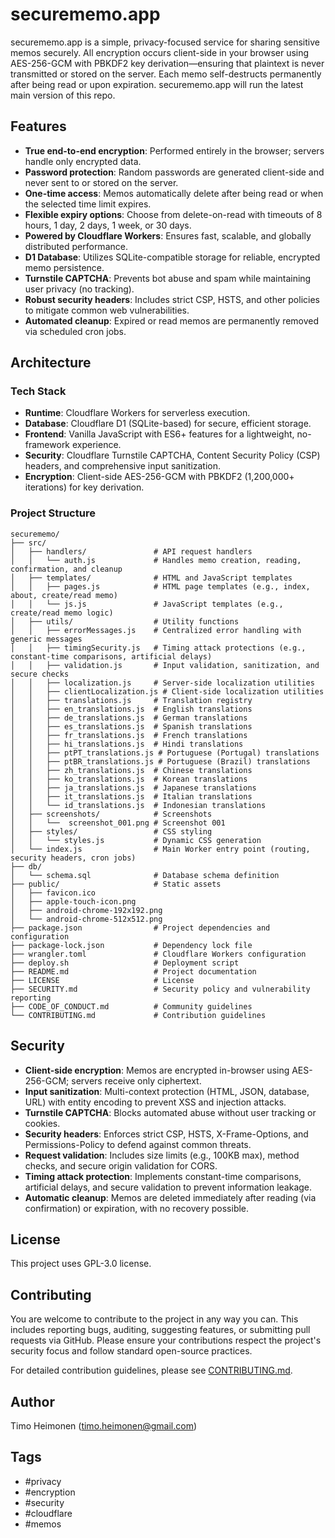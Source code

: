 # securememo.app

securememo.app is a simple, privacy-focused service for sharing sensitive memos securely. All encryption occurs client-side in your browser using AES-256-GCM with PBKDF2 key derivation—ensuring that plaintext is never transmitted or stored on the server. Each memo self-destructs permanently after being read or upon expiration.
securememo.app will run the latest main version of this repo.

## Features

- **True end-to-end encryption**: Performed entirely in the browser; servers handle only encrypted data.
- **Password protection**: Random passwords are generated client-side and never sent to or stored on the server.
- **One-time access**: Memos automatically delete after being read or when the selected time limit expires.
- **Flexible expiry options**: Choose from delete-on-read with timeouts of 8 hours, 1 day, 2 days, 1 week, or 30 days.
- **Powered by Cloudflare Workers**: Ensures fast, scalable, and globally distributed performance.
- **D1 Database**: Utilizes SQLite-compatible storage for reliable, encrypted memo persistence.
- **Turnstile CAPTCHA**: Prevents bot abuse and spam while maintaining user privacy (no tracking).
- **Robust security headers**: Includes strict CSP, HSTS, and other policies to mitigate common web vulnerabilities.
- **Automated cleanup**: Expired or read memos are permanently removed via scheduled cron jobs.

## Architecture

### Tech Stack

- **Runtime**: Cloudflare Workers for serverless execution.
- **Database**: Cloudflare D1 (SQLite-based) for secure, efficient storage.
- **Frontend**: Vanilla JavaScript with ES6+ features for a lightweight, no-framework experience.
- **Security**: Cloudflare Turnstile CAPTCHA, Content Security Policy (CSP) headers, and comprehensive input sanitization.
- **Encryption**: Client-side AES-256-GCM with PBKDF2 (1,200,000+ iterations) for key derivation.

### Project Structure

```
securememo/
├── src/
│   ├── handlers/               # API request handlers
│   │   └── auth.js             # Handles memo creation, reading, confirmation, and cleanup
│   ├── templates/              # HTML and JavaScript templates
│   │   ├── pages.js            # HTML page templates (e.g., index, about, create/read memo)
│   │   └── js.js               # JavaScript templates (e.g., create/read memo logic)
│   ├── utils/                  # Utility functions
│   │   ├── errorMessages.js    # Centralized error handling with generic messages
│   │   ├── timingSecurity.js   # Timing attack protections (e.g., constant-time comparisons, artificial delays)
│   │   ├── validation.js       # Input validation, sanitization, and secure checks
│   │   ├── localization.js     # Server-side localization utilities
│   │   ├── clientLocalization.js # Client-side localization utilities
│   │   ├── translations.js     # Translation registry
│   │   ├── en_translations.js  # English translations
│   │   ├── de_translations.js  # German translations
│   │   ├── es_translations.js  # Spanish translations
│   │   ├── fr_translations.js  # French translations
│   │   ├── hi_translations.js  # Hindi translations
│   │   ├── ptPT_translations.js # Portuguese (Portugal) translations
│   │   ├── ptBR_translations.js # Portuguese (Brazil) translations
│   │   ├── zh_translations.js  # Chinese translations
│   │   ├── ko_translations.js  # Korean translations
│   │   ├── ja_translations.js  # Japanese translations
│   │   ├── it_translations.js  # Italian translations
│   │   └── id_translations.js  # Indonesian translations
│   ├── screenshots/            # Screenshots
│   │   └──  screenshot_001.png # Screenshot 001
│   ├── styles/                 # CSS styling
│   │   └── styles.js           # Dynamic CSS generation
│   └── index.js                # Main Worker entry point (routing, security headers, cron jobs)
├── db/
│   └── schema.sql              # Database schema definition
├── public/                     # Static assets
│   ├── favicon.ico
│   ├── apple-touch-icon.png
│   ├── android-chrome-192x192.png
│   └── android-chrome-512x512.png
├── package.json                # Project dependencies and configuration
├── package-lock.json           # Dependency lock file
├── wrangler.toml               # Cloudflare Workers configuration
├── deploy.sh                   # Deployment script
├── README.md                   # Project documentation
├── LICENSE                     # License
├── SECURITY.md                 # Security policy and vulnerability reporting
├── CODE_OF_CONDUCT.md          # Community guidelines
└── CONTRIBUTING.md             # Contribution guidelines
```

## Security

- **Client-side encryption**: Memos are encrypted in-browser using AES-256-GCM; servers receive only ciphertext.
- **Input sanitization**: Multi-context protection (HTML, JSON, database, URL) with entity encoding to prevent XSS and injection attacks.
- **Turnstile CAPTCHA**: Blocks automated abuse without user tracking or cookies.
- **Security headers**: Enforces strict CSP, HSTS, X-Frame-Options, and Permissions-Policy to defend against common threats.
- **Request validation**: Includes size limits (e.g., 100KB max), method checks, and secure origin validation for CORS.
- **Timing attack protection**: Implements constant-time comparisons, artificial delays, and secure validation to prevent information leakage.
- **Automatic cleanup**: Memos are deleted immediately after reading (via confirmation) or expiration, with no recovery possible.

## License

This project uses GPL-3.0 license.

## Contributing
You are welcome to contribute to the project in any way you can. This includes reporting bugs, auditing, suggesting features, or submitting pull requests via GitHub. Please ensure your contributions respect the project's security focus and follow standard open-source practices.

For detailed contribution guidelines, please see [CONTRIBUTING.md](CONTRIBUTING.md).

## Author

Timo Heimonen (timo.heimonen@gmail.com)

## Tags

- #privacy
- #encryption
- #security
- #cloudflare
- #memos
